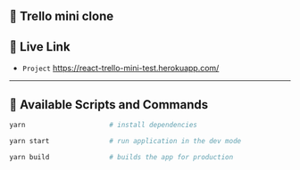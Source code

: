 ## 🥥 Trello mini clone

## 🥝 Live Link

- `Project` https://react-trello-mini-test.herokuapp.com/

---

## 🍍 Available Scripts and Commands

```bash
yarn                     # install dependencies
```

```bash
yarn start               # run application in the dev mode

```

```bash
yarn build               # builds the app for production

```
